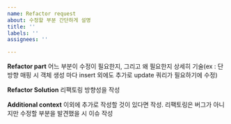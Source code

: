 ```yaml
---
name: Refactor request
about: 수정할 부분 간단하게 설명
title: ''
labels: ''
assignees: ''

---
```


**Refactor part**
어느 부분이 수정이 필요한지, 그리고 왜 필요한지 상세히 기술(ex : 단방향 매핑 시 객체 생성 마다 insert 외에도 추가로 update 쿼리가 필요하기에 수정)

**Refactor Solution**
리팩토링 방향성을 작성

**Additional context**
이외에 추가로 작성할 것이 있다면 작성. 리팩토링은 버그가 아니지만 수정할 부분을 발견했을 시 이슈 작성
